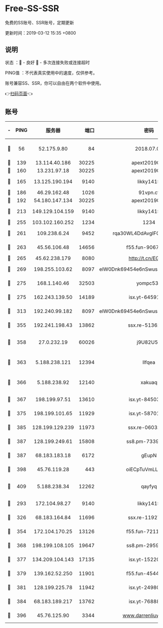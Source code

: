 # Free-SS-SSR

免费的SS账号、SSR账号，定期更新

更新时间：2019-03-12 15:35 +0800

## 说明

状态     ：🙂 - 良好 🙁 - 多次连接失败或连接超时

PING值   ：不代表真实使用中的速度，仅供参考。

账号兼容SS、SSR，你可以自由在两个软件中使用。

👉[扫码页面](https://liesauer.github.io/Free-SS-SSR/)👈

## 账号

|-|PING|服务器|端口|密码|加密方式|区域|
|:----:|:----:|:-----:|-----:|:----:|:----:|:----:|
|🙂|56|52.175.9.80|84|2018.07.07|chacha20-ietf-poly1305|HK|
|🙂|139|13.114.40.186|30225|apext2019006|chacha20|JP|
|🙂|160|13.231.97.18|30225|apext2019006|chacha20|JP|
|🙂|165|13.125.190.194|9140|likky1415|aes-256-cfb|KR|
|🙂|186|46.29.162.48|1026|91vpn.cf|rc4-md5|RU|
|🙂|192|54.180.147.134|30225|apext2019006|chacha20|KR|
|🙂|213|149.129.104.159|9140|likky1415|aes-256-cfb|HK|
|🙂|255|103.102.160.252|1234|1234|rc4-md5|JP|
|🙂|261|109.238.6.24|9452|rqa30WL4DdAvgIFG6Fs3znzTa|aes-256-cfb|FR|
|🙂|263|45.56.106.48|14656|f55.fun-90673121|aes-256-cfb|US|
|🙂|265|45.62.238.179|8080|http://t.cn/EGJIyrl|rc4-md5|CA|
|🙂|269|198.255.103.62|8097|eIW0Dnk69454e6nSwuspv9DmS201tQ0D|aes-256-cfb|US|
|🙂|275|168.1.140.46|32503|yompc535|aes-256-cfb|AU|
|🙂|275|162.243.139.50|14189|isx.yt-64591414|aes-256-cfb|US|
|🙂|313|192.240.99.182|8097|eIW0Dnk69454e6nSwuspv9DmS201tQ0D|aes-256-cfb|US|
|🙂|355|192.241.198.43|13862|ssx.re-51362067|aes-256-cfb|US|
|🙂|358|27.0.232.19|60026|j9U82U53|xchacha20-ietf-poly1305|HK|
|🙂|363|5.188.238.121|12394|llfqea|chacha20-ietf-poly1305|BR|
|🙂|366|5.188.238.92|12140|xakuaq|chacha20-ietf-poly1305|BR|
|🙂|367|198.199.97.51|13610|isx.yt-84503596|aes-256-cfb|US|
|🙂|375|198.199.101.65|11929|isx.yt-58701773|aes-256-cfb|US|
|🙂|385|128.199.129.239|11973|ssx.re-06032679|aes-256-cfb|SG|
|🙂|387|128.199.249.61|15808|ss8.pm-73399565|aes-256-cfb|SG|
|🙂|387|68.183.183.18|6172|gEupN|aes-256-cfb|SG|
|🙂|398|45.76.119.28|443|oiECpTuVmLLxk4Ts|aes-256-cfb|AU|
|🙂|409|5.188.238.34|12262|qayfyq|chacha20-ietf-poly1305|BR|
|🙂|293|172.104.98.27|9140|likky1415|aes-256-cfb|JP|
|🙂|326|68.183.164.84|11696|ssx.re-11927481|aes-256-cfb|US|
|🙂|354|172.104.170.25|13126|f55.fun-72116969|aes-256-cfb|SG|
|🙂|368|198.199.108.105|19647|ss8.pm-29593993|aes-256-cfb|US|
|🙂|377|134.209.104.143|17135|isx.yt-15220743|aes-256-cfb|SG|
|🙂|379|139.162.52.250|11901|f55.fun-45440125|aes-256-cfb|SG|
|🙂|381|128.199.225.78|11942|isx.yt-24980353|aes-256-cfb|SG|
|🙂|384|68.183.189.217|13762|isx.yt-76888960|aes-256-cfb|SG|
|🙂|396|45.76.125.90|3344|www.darrenliuwei.com|aes-256-cfb|AU|
